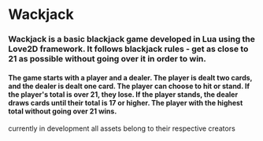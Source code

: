 # Wackjack

### Wackjack is a basic blackjack game developed in Lua using the Love2D framework. It follows blackjack rules - get as close to 21 as possible without going over it in order to win.

#### The game starts with a player and a dealer. The player is dealt two cards, and the dealer is dealt one card. The player can choose to hit or stand. If the player's total is over 21, they lose. If the player stands, the dealer draws cards until their total is 17 or higher. The player with the highest total without going over 21 wins.

currently in development
all assets belong to their respective creators

